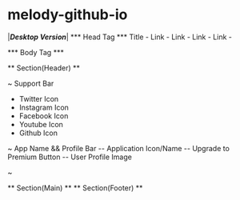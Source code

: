 # melody-github-io


|***Desktop Version***|
*** Head Tag ***
Title -
Link -
Link - 
Link -
Link - 

*** Body Tag ***

** Section(Header) **

~ Support Bar
- Twitter Icon
- Instagram Icon
- Facebook Icon
- Youtube Icon
- Github Icon

~ App Name && Profile Bar
-- Application Icon/Name
-- Upgrade to Premium Button
-- User Profile Image 

~

** Section(Main) **
** Section(Footer) **